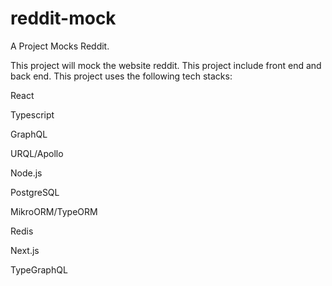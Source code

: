 # reddit-mock
A Project Mocks Reddit.

This project will mock the website reddit.
This project include front end and back end.
This project uses the following tech stacks: 

React 

Typescript

GraphQL

URQL/Apollo

Node.js

PostgreSQL

MikroORM/TypeORM

Redis

Next.js

TypeGraphQL
